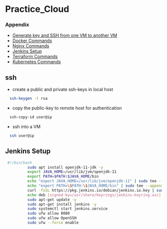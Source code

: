 # Practice_Cloud


### Appendix

 - [Generate key and SSH from one VM to another VM](https://github.com/Anubhaw19/Practice_Cloud/blob/main/generateKey%26SSH.md)
 - [Docker Commands](https://github.com/Anubhaw19/Practice_Cloud/blob/main/docker_commands.md)
 - [Nginx Commands](https://github.com/Anubhaw19/Practice_Cloud/blob/main/nginx.md)
 - [Jenkins Setup](https://www.jenkins.io/doc/book/installing/linux/)
 - [Terraform Commands](https://github.com/Anubhaw19/Practice_Cloud/blob/main/terraform_commands.md)
 - [Kubernetes Commands](https://github.com/Anubhaw19/Practice_Cloud/blob/main/kubernetes.md)





## ssh 

* create a public and private ssh-keys in local host 

```bash
  ssh-keygen -t rsa
```

* copy the public-key to remote host for authentication
```bash
  ssh-copy-id user@ip
```
* ssh into a VM
```bash
  ssh user@ip
```

## Jenkins Setup
```bash
 #!/bin/bash
          sudo apt install openjdk-11-jdk -y
          export JAVA_HOME=/usr/lib/jvm/openjdk-11
          export PATH=$PATH:$JAVA_HOME/bin
          echo "export JAVA_HOME=/usr/lib/jvm/openjdk-11" | sudo tee --append /etc/profile
          echo "export PATH=\$PATH:\$JAVA_HOME/bin" | sudo tee --append /etc/profile
          curl -fsSL https://pkg.jenkins.io/debian/jenkins.io.key | sudo tee /usr/share/keyrings/jenkins-keyring.asc > /dev/null
          echo deb [signed-by=/usr/share/keyrings/jenkins-keyring.asc] https://pkg.jenkins.io/debian binary/ | sudo tee  /etc/apt/sources.list.d/jenkins.list > /dev/null
          sudo apt-get update -y
          sudo apt-get install jenkins -y
          sudo systemctl start jenkins.service
          sudo ufw allow 8080
          sudo ufw allow OpenSSH
          sudo ufw --force enable
```
